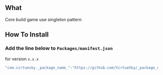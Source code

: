 ## What
  Core build game use singleton pattern
## How To Install

### Add the line below to `Packages/manifest.json`

for version `x.x.x`
```csharp
"com.virtuesky._package_name_":"https://github.com/VirtueSky/_package_name_.git#x.x.x",
```
